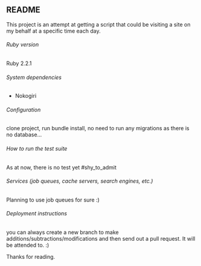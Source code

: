 ## README

This project is an attempt at getting a script that could be visiting a site on my behalf at a specific time each day.

###### Ruby version
Ruby 2.2.1
###### System dependencies
 * Nokogiri

###### Configuration
clone project, run bundle install, no need to run any migrations as there is no database...

###### How to run the test suite
As at now, there is no test yet #shy_to_admit

###### Services (job queues, cache servers, search engines, etc.)
Planning to use job queues for sure :)

###### Deployment instructions
you can always create a new branch to make additions/subtractions/modifications and then send out a pull request. It will be attended to. :)


Thanks for reading.
